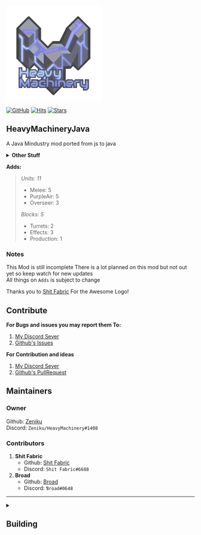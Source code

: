 ![Icon](https://github.com/Zeniku/HeavyMachinery/blob/main/icon.png)<br />

[![GitHub](https://img.shields.io/github/license/Zeniku/HeavyMachineryJava?color=success&label=License&logo=github&style=flat-square)](https://github.com/Zeniku/HeavyMachineryJava/blob/master/LICENSE)
[![Hits](https://hits.seeyoufarm.com/api/count/incr/badge.svg?url=https%3A%2F%2Fgithub.com%2FZenike%2FHeavyMachineryJava&count_bg=%2379C83D&title_bg=%23555555&icon=codeforces.svg&icon_color=%23E7E7E7&title=visitors&edge_flat=true)](https://hits.seeyoufarm.com)
[![Stars](https://img.shields.io/github/stars/Zeniku/HeavyMachineryJava?label=Star%20this%20Mod%21&style=social)](https://github.com/Zeniku/HeavyMachineryJava/blob/master)

## HeavyMachineryJava
A Java Mindustry mod ported from js to java

<details><summary><b>Other Stuff</b></summary>

- **Wiki:** https://github.com/Zeniku/HeavyMachinery-Wiki
- **JS:** https://github.com/Zeniku/HeavyMachinery
</details>


**Adds:**
<blockquote>

*Units: 11*
 - Melee: 5
 - PurpleAir: 5
 - Overseer: 3

*Blocks: 5*
 - Turrets: 2
 - Effects: 3
 - Production: 1
</blockquote>

### Notes
This Mod is still incomplete
There is a lot planned on this mod but not out yet so keep watch for new updates<br />
All things on `Adds` is subject to change

Thanks you to [Shit Fabric](https://github.com/Duvent-mindustry) For the Awesome Logo!

## Contribute

**For Bugs and issues you may report them To:**
1. [My Discord Sever](https://discord.gg/bWBGyty)
2. [Github's Issues](https://github.com/Zeniku/HeavyMachineryJava/issues)

**For Contribution and ideas**
1. [My Discord Sever](https://discord.gg/bWBGyty)
2. [Github's PullRequest](https://github.com/Zeniku/HeavyMachineryJava/pulls)

## Maintainers
### Owner
Github: [Zeniku](https://github.com/Zeniku)<br />
Discord: `Zeniku/HeavyMachinery#1408`

### Contributors

1. **Shit Fabric**
    - Github: [Shit Fabric](https://github.com/Duvent-mindustry)
    - Discord: `Shit Fabric#6688`
2. **Broad**
    - Github: [Broad](https://github.com/Br0ad)
    - Discord: `Ɓroad#0648`

---
<details>
  <summary><h2>Building</h2></summary>

### Building for Desktop Testing

1. Install JDK **16**.
2. Run `gradlew jar` [1].
3. Your mod jar will be in the `build/libs` directory. **Only use this version for testing on desktop. It will not work with Android.**
To build an Android-compatible version, you need the Android SDK. You can either let Github Actions handle this, or set it up yourself. See steps below.

### Building through Github Actions

This repository is set up with Github Actions CI to automatically build the mod for you every commit. This requires a Github repository, for obvious reasons.
To get a jar file that works for every platform, do the following:
1. Make a Github repository with your mod name, and upload the contents of this repo to it. Perform any modifications necessary, then commit and push. 
2. Check the "Actions" tab on your repository page. Select the most recent commit in the list. If it completed successfully, there should be a download link under the "Artifacts" section. 
3. Click the download link (should be the name of your repo). This will download a **zipped jar** - **not** the jar file itself [2]! Unzip this file and import the jar contained within in Mindustry. This version should work both on Android and Desktop.

### Building Locally

Building locally takes more time to set up, but shouldn't be a problem if you've done Android development before.
1. Download the Android SDK, unzip it and set the `ANDROID_HOME` environment variable to its location.
2. Make sure you have API level 30 installed, as well as any recent version of build tools (e.g. 30.0.1)
3. Add a build-tools folder to your PATH. For example, if you have `30.0.1` installed, that would be `$ANDROID_HOME/build-tools/30.0.1`.
4. Run `gradlew deploy`. If you did everything correctlly, this will create a jar file in the `build/libs` directory that can be run on both Android and desktop. 

--- 

*[1]* *On Linux/Mac it's `./gradlew`, but if you're using Linux I assume you know how to run executables properly anyway.*  
*[2]: Yes, I know this is stupid. It's a Github UI limitation - while the jar itself is uploaded unzipped, there is currently no way to download it as a single file.*
</details>
